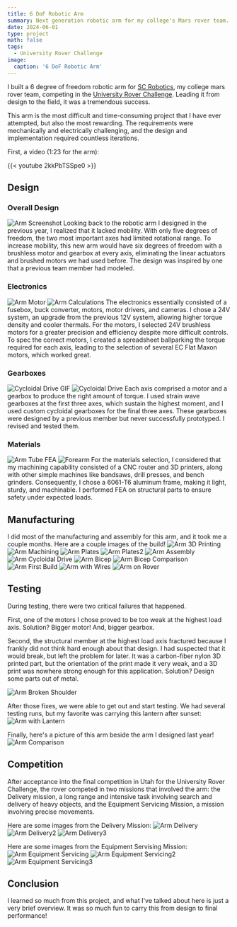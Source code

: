 ```yaml
---
title: 6 DoF Robotic Arm
summary: Next generation robotic arm for my college's Mars rover team.
date: 2024-06-01
type: project
math: false
tags:
  - University Rover Challenge
image:
  caption: '6 DoF Robotic Arm'
---
```


I built a 6 degree of freedom robotic arm for [SC Robotics](https://saddlebackcollegerobotics.com/), my college mars rover team, competing in the [University Rover Challenge](https://urc.marssociety.org/home). Leading it from design to the field, it was a tremendous success.

This arm is the most difficult and time-consuming project that I have ever attempted, but also the most rewarding. The requirements were mechanically and electrically challenging, and the design and implementation required countless iterations.

First, a video (1:23 for the arm):

{{< youtube 2kkPbTSSpe0 >}}

## Design
### Overall Design
![Arm Screenshot](arm-screenshot.png)
Looking back to the robotic arm I designed in the previous year, I realized that it lacked mobility. With only five degrees of freedom, the two most important axes had limited rotational range. To increase mobility, this new arm would have six degrees of freedom with a brushless motor and gearbox at every axis, eliminating the linear actuators and brushed motors we had used before. The design was inspired by one that a previous team member had modeled.

### Electronics
![Arm Motor](arm-motor.jpg)
![Arm Calculations](arm-calculations.png)
The electronics essentially consisted of a fusebox, buck converter, motors, motor drivers, and cameras. I chose a 24V system, an upgrade from the previous 12V system, allowing higher torque density and cooler thermals. For the motors, I selected 24V brushless motors for a greater precision and efficiency despite more difficult controls. To spec the correct motors, I created a spreadsheet ballparking the torque required for each axis, leading to the selection of several EC Flat Maxon motors, which worked great.

### Gearboxes
![Cycloidal Drive GIF](arm-cycloidal-drive.gif)
![Cycloidal Drive](arm-cycloidal-drive.png)
Each axis comprised a motor and a gearbox to produce the right amount of torque. I used strain wave gearboxes at the first three axes, which sustain the highest moment, and I used custom cycloidal gearboxes for the final three axes. These gearboxes were designed by a previous member but never successfully prototyped. I revised and tested them.

### Materials
![Arm Tube FEA](arm-tube-fea.png)
![Forearm](arm-forearm.png)
For the materials selection, I considered that my machining capability consisted of a CNC router and 3D printers, along with other simple machines like bandsaws, drill presses, and bench grinders. Consequently, I chose a 6061-T6 aluminum frame, making it light, sturdy, and machinable. I performed FEA on structural parts to ensure safety under expected loads.

## Manufacturing
I did most of the manufacturing and assembly for this arm, and it took me a couple months. Here are a couple images of the build!
![Arm 3D Printing](arm-3d-printing.jpg)
![Arm Machining](arm-machining.jpg)
![Arm Plates](arm-plates.jpg)
![Arm Plates2](arm-plates2.jpg)
![Arm Assembly](arm-assembly.JPG)
![Arm Cycloidal Drive](arm-cycloidal-drive.png)
![Arm Bicep](arm-bicep.jpg)
![Arm Bicep Comparison](arm-bicep-comparison.jpg)
![Arm First Build](arm-first-build2.jpg)
![Arm with Wires](arm-with-wires.jpg)
![Arm on Rover](arm-on-rover.jpg)

## Testing
During testing, there were two critical failures that happened. 

First, one of the motors I chose proved to be too weak at the highest load axis. Solution? Bigger motor! And, bigger gearbox.

Second, the structural member at the highest load axis fractured because I frankly did not think hard enough about that design. I had suspected that it would break, but left the problem for later. It was a carbon-fiber nylon 3D printed part, but the orientation of the print made it very weak, and a 3D print was nowhere strong enough for this application. Solution? Design some parts out of metal.

![Arm Broken Shoulder](arm-broken-shoulder.jpg)

After those fixes, we were able to get out and start testing. We had several testing runs, but my favorite was carrying this lantern after sunset:
![Arm with Lantern](arm-lantern.jpg)

Finally, here's a picture of this arm beside the arm I designed last year!
![Arm Comparison](arm-mask-photo.jpg)

## Competition
After acceptance into the final competition in Utah for the University Rover Challenge, the rover competed in two missions that involved the arm: the Delivery mission, a long range and intensive task involving search and delivery of heavy objects, and the Equipment Servicing Mission, a mission involving precise movements.

Here are some images from the Delivery Mission:
![Arm Delivery](arm-delivery.jpg)
![Arm Delivery2](arm-delivery2.jpg)
![Arm Delivery3](arm-delivery3.jpg)

Here are some images from the Equipment Servising Mission:
![Arm Equipment Servicing](arm-equipment-servicing.jpg)
![Arm Equipment Servicing2](arm-equipment-servicing2.jpg)
![Arm Equipment Servicing3](arm-equipment-servicing3.jpg)

## Conclusion
I learned so much from this project, and what I've talked about here is just a very brief overview. It was so much fun to carry this from design to final performance!